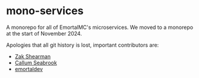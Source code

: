 # mono-services

A monorepo for all of EmortalMC's microservices. We moved to a monorepo at the start of November 2024.

Apologies that all git history is lost, important contributors are:
- [Zak Shearman](https://github.com/zakshearman/)
- [Callum Seabrook](https://github.com/BomBardyGamer)
- [emortaldev](https://github.com/emortaldev)


